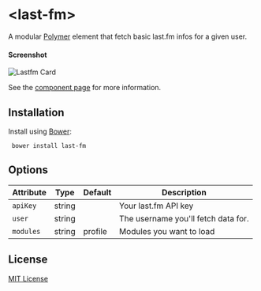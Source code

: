 # &lt;last-fm&gt;

A modular [Polymer](http://polymer-project.org) element that fetch basic last.fm infos for a given user.

#### Screenshot

![Lastfm Card](http://i.imgur.com/XRUas4l.png)

See the [component page](http://Granze.github.io/last-fm) for more information.

## Installation

Install using [Bower](http://bower.io):

```shell
 bower install last-fm
```

## Options

| Attribute    | Type    | Default   | Description                         |
|--------------|---------|-----------|-------------------------------------|
| `apiKey`       | string  |           | Your last.fm API key                |
| `user`         | string  |  | The username you'll fetch data for. |
| `modules`         | string  | profile | Modules you want to load |

## License

[MIT License](http://opensource.org/licenses/MIT)
